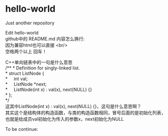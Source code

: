 # hello-world
Just another repository

Edit hello-world <br/>
github中的 README.md 内容怎么换行: <br/>
因为兼容html也可以直接 \<br\/\> <br/>
空格两个以上 回车！<br/>

C++单向链表中的一句是什么意思 <br/>
\/\*\* \* Definition for singly-linked list.            <br/>
\* struct ListNode {                                 <br/>
\*     int val;                                      <br/>
\*     ListNode *next;                               <br/>
\*     ListNode(int x) : val(x), next(NULL) {}       <br/>
\* };                                                <br/>
\*\/                                                  <br/>
这其中ListNode(int x) : val(x), next(NULL) {}，这句是什么意思啊？ <br/>
其实这个是结构体的构造函数，与类的构造函数相同，冒号后面的是初始化列表，也就是给成员val初始化为传入的参数x，next初始化为NULL  <br/>

To be continue:
